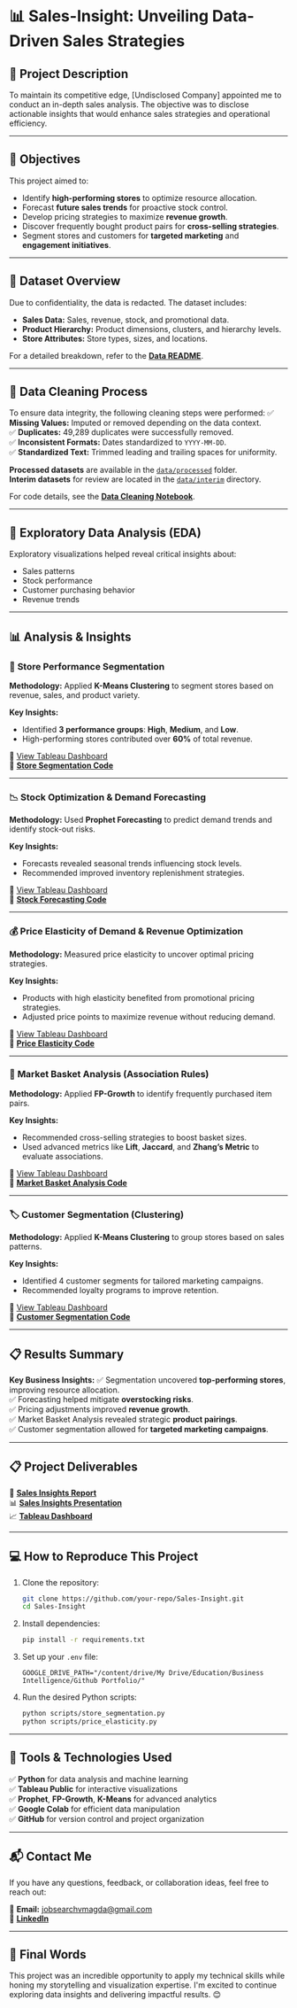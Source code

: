 # 📊 Sales-Insight: Unveiling Data-Driven Sales Strategies

## 📝 Project Description
To maintain its competitive edge, [Undisclosed Company] appointed me to conduct an in-depth sales analysis. The objective was to disclose actionable insights that would enhance sales strategies and operational efficiency.

---

## 🎯 Objectives
This project aimed to:
- Identify **high-performing stores** to optimize resource allocation.
- Forecast **future sales trends** for proactive stock control.
- Develop pricing strategies to maximize **revenue growth**.
- Discover frequently bought product pairs for **cross-selling strategies**.
- Segment stores and customers for **targeted marketing** and **engagement initiatives**.

---

## 📂 Dataset Overview
Due to confidentiality, the data is redacted. The dataset includes:
- **Sales Data:** Sales, revenue, stock, and promotional data.
- **Product Hierarchy:** Product dimensions, clusters, and hierarchy levels.
- **Store Attributes:** Store types, sizes, and locations.

For a detailed breakdown, refer to the **[Data README](data/README.md)**.

---

## 🧼 Data Cleaning Process
To ensure data integrity, the following cleaning steps were performed:
✅ **Missing Values:** Imputed or removed depending on the data context.  
✅ **Duplicates:** 49,289 duplicates were successfully removed.  
✅ **Inconsistent Formats:** Dates standardized to `YYYY-MM-DD`.  
✅ **Standardized Text:** Trimmed leading and trailing spaces for uniformity.  

**Processed datasets** are available in the [`data/processed`](data/processed) folder.  
**Interim datasets** for review are located in the [`data/interim`](data/interim) directory.  

For code details, see the **[Data Cleaning Notebook](notebooks/Data_Cleaning_Public.ipynb)**.

---

## 🔎 Exploratory Data Analysis (EDA)
Exploratory visualizations helped reveal critical insights about:
- Sales patterns
- Stock performance
- Customer purchasing behavior
- Revenue trends

---

## 📊 Analysis & Insights

### 🏬 **Store Performance Segmentation**
**Methodology:** Applied **K-Means Clustering** to segment stores based on revenue, sales, and product variety.

**Key Insights:**
- Identified **3 performance groups**: **High**, **Medium**, and **Low**.
- High-performing stores contributed over **60%** of total revenue.

🔗 [View Tableau Dashboard](https://public.tableau.com/views/SalesInsights1_17414714535380/store_segmentation_dashboard?:language=en-US&:sid=&:redirect=auth&:display_count=n&:origin=viz_share_link)  
📂 **[Store Segmentation Code](scripts/data_analysis/store_segmentation.py)**  

---

### 📉 **Stock Optimization & Demand Forecasting**
**Methodology:** Used **Prophet Forecasting** to predict demand trends and identify stock-out risks.

**Key Insights:**
- Forecasts revealed seasonal trends influencing stock levels.
- Recommended improved inventory replenishment strategies.

🔗 [View Tableau Dashboard](https://public.tableau.com/views/SalesInsights1_17414714535380/optimization_forecast_dashboard?:language=en-US&:sid=&:redirect=auth&:display_count=n&:origin=viz_share_link)  
📂 **[Stock Forecasting Code](scripts/data_analysis/stock_forecasting.py)**  

---

### 💰 **Price Elasticity of Demand & Revenue Optimization**
**Methodology:** Measured price elasticity to uncover optimal pricing strategies.

**Key Insights:**
- Products with high elasticity benefited from promotional pricing strategies.
- Adjusted price points to maximize revenue without reducing demand.

🔗 [View Tableau Dashboard](https://public.tableau.com/views/SalesInsights1_17414714535380/elasticity_optimization_dashboard?:language=en-US&:sid=&:redirect=auth&:display_count=n&:origin=viz_share_link)  
📂 **[Price Elasticity Code](scripts/data_analysis/elasticity_revenue_optimization.py)**  

---

### 🛒 **Market Basket Analysis (Association Rules)**
**Methodology:** Applied **FP-Growth** to identify frequently purchased item pairs.

**Key Insights:**
- Recommended cross-selling strategies to boost basket sizes.
- Used advanced metrics like **Lift**, **Jaccard**, and **Zhang’s Metric** to evaluate associations.

🔗 [View Tableau Dashboard](https://public.tableau.com/views/SalesInsights1_17414714535380/market_basket_dashboard?:language=en-US&:sid=&:redirect=auth&:display_count=n&:origin=viz_share_link)  
📂 **[Market Basket Analysis Code](scripts/data_analysis/market_basket_analysis.py)**  

---

### 🏷️ **Customer Segmentation (Clustering)**
**Methodology:** Applied **K-Means Clustering** to group stores based on sales patterns.

**Key Insights:**
- Identified 4 customer segments for tailored marketing campaigns.
- Recommended loyalty programs to improve retention.

🔗 [View Tableau Dashboard](https://public.tableau.com/views/ClusterIdentification/cluster_dashboard?:language=en-US&:sid=&:redirect=auth&:display_count=n&:origin=viz_share_link)  
📂 **[Customer Segmentation Code](scripts/data_analysis/customer_segmentation.py)**  

---

## 📋 Results Summary
**Key Business Insights:**
✅ Segmentation uncovered **top-performing stores**, improving resource allocation.  
✅ Forecasting helped mitigate **overstocking risks**.  
✅ Pricing adjustments improved **revenue growth**.  
✅ Market Basket Analysis revealed strategic **product pairings**.  
✅ Customer segmentation allowed for **targeted marketing campaigns**.  

---

## 📋 Project Deliverables
📄 **[Sales Insights Report](reports/Report.pdf)**  
📊 **[Sales Insights Presentation](reports/Sales_Insights_Presentation.pdf)**  
📈 **[Tableau Dashboard](https://github.com/vmagdale2/Sales-Insight)**

---

## 💻 How to Reproduce This Project
1. Clone the repository:  
   ```bash
   git clone https://github.com/your-repo/Sales-Insight.git
   cd Sales-Insight
   ```
2. Install dependencies:
   ```bash
   pip install -r requirements.txt
   ```
3. Set up your `.env` file:
   ```
   GOOGLE_DRIVE_PATH="/content/drive/My Drive/Education/Business Intelligence/Github Portfolio/"
   ```
4. Run the desired Python scripts:
   ```bash
   python scripts/store_segmentation.py
   python scripts/price_elasticity.py
   ```

---

## 🧰 Tools & Technologies Used
✅ **Python** for data analysis and machine learning  
✅ **Tableau Public** for interactive visualizations  
✅ **Prophet**, **FP-Growth**, **K-Means** for advanced analytics  
✅ **Google Colab** for efficient data manipulation  
✅ **GitHub** for version control and project organization  

---

## 📬 Contact Me
If you have any questions, feedback, or collaboration ideas, feel free to reach out:

📧 **Email:** [jobsearchvmagda@gmail.com](mailto:jobsearchvmagda@gmail.com)  
🔗 **[LinkedIn](https://www.linkedin.com/in/veronica-magdaleno-84248862/)**   

---

## 🚀 Final Words
This project was an incredible opportunity to apply my technical skills while honing my storytelling and visualization expertise. I'm excited to continue exploring data insights and delivering impactful results. 😊

